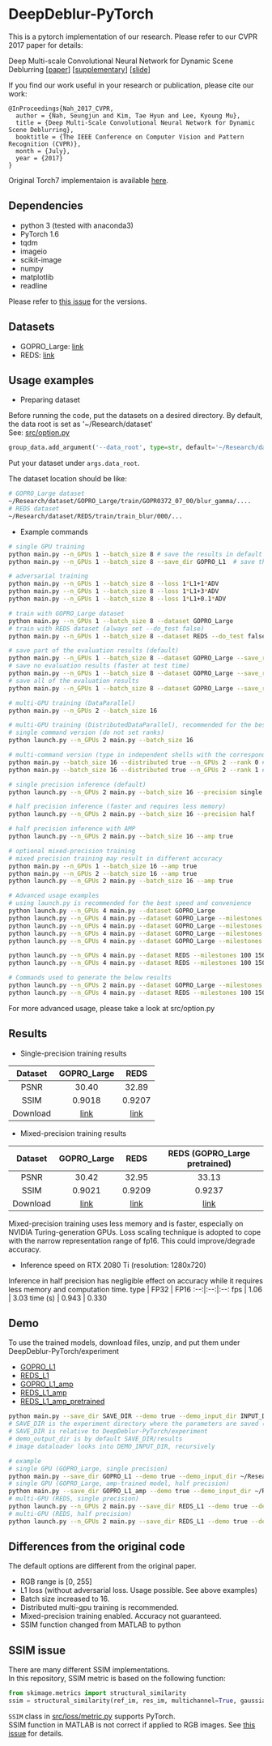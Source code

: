 # DeepDeblur-PyTorch

This is a pytorch implementation of our research. Please refer to our CVPR 2017 paper for details:

Deep Multi-scale Convolutional Neural Network for Dynamic Scene Deblurring
[[paper](http://openaccess.thecvf.com/content_cvpr_2017/papers/Nah_Deep_Multi-Scale_Convolutional_CVPR_2017_paper.pdf)]
[[supplementary](http://openaccess.thecvf.com/content_cvpr_2017/supplemental/Nah_Deep_Multi-Scale_Convolutional_2017_CVPR_supplemental.zip)]
[[slide](https://drive.google.com/file/d/1sj7l2tGgJR-8wTyauvnSDGpiokjOzX_C/view?usp=sharing)]

If you find our work useful in your research or publication, please cite our work:
```
@InProceedings{Nah_2017_CVPR,
  author = {Nah, Seungjun and Kim, Tae Hyun and Lee, Kyoung Mu},
  title = {Deep Multi-Scale Convolutional Neural Network for Dynamic Scene Deblurring},
  booktitle = {The IEEE Conference on Computer Vision and Pattern Recognition (CVPR)},
  month = {July},
  year = {2017}
}
```

Original Torch7 implementaion is available [here](https://github.com/SeungjunNah/DeepDeblur_release).

## Dependencies

* python 3 (tested with anaconda3)
* PyTorch 1.6
* tqdm
* imageio
* scikit-image
* numpy
* matplotlib
* readline

Please refer to [this issue](https://github.com/SeungjunNah/DeepDeblur-PyTorch/issues/5#issuecomment-651177352) for the versions.

## Datasets

* GOPRO_Large: [link](https://seungjunnah.github.io/Datasets/gopro)
* REDS: [link](https://seungjunnah.github.io/Datasets/reds)

## Usage examples

* Preparing dataset

Before running the code, put the datasets on a desired directory. By default, the data root is set as '~/Research/dataset'  
See: [src/option.py](src/option.py)
```python
group_data.add_argument('--data_root', type=str, default='~/Research/dataset', help='dataset root location')
```
Put your dataset under ```args.data_root```.

The dataset location should be like:
```bash
# GOPRO_Large dataset
~/Research/dataset/GOPRO_Large/train/GOPR0372_07_00/blur_gamma/....
# REDS dataset
~/Research/dataset/REDS/train/train_blur/000/...
```

* Example commands

```bash
# single GPU training
python main.py --n_GPUs 1 --batch_size 8 # save the results in default experiment/YYYY-MM-DD_hh-mm-ss
python main.py --n_GPUs 1 --batch_size 8 --save_dir GOPRO_L1  # save the results in experiment/GOPRO_L1

# adversarial training
python main.py --n_GPUs 1 --batch_size 8 --loss 1*L1+1*ADV
python main.py --n_GPUs 1 --batch_size 8 --loss 1*L1+3*ADV
python main.py --n_GPUs 1 --batch_size 8 --loss 1*L1+0.1*ADV

# train with GOPRO_Large dataset
python main.py --n_GPUs 1 --batch_size 8 --dataset GOPRO_Large
# train with REDS dataset (always set --do_test false)
python main.py --n_GPUs 1 --batch_size 8 --dataset REDS --do_test false --milestones 100 150 180 --end_epoch 200

# save part of the evaluation results (default)
python main.py --n_GPUs 1 --batch_size 8 --dataset GOPRO_Large --save_results part
# save no evaluation results (faster at test time)
python main.py --n_GPUs 1 --batch_size 8 --dataset GOPRO_Large --save_results none
# save all of the evaluation results
python main.py --n_GPUs 1 --batch_size 8 --dataset GOPRO_Large --save_results all
```

```bash
# multi-GPU training (DataParallel)
python main.py --n_GPUs 2 --batch_size 16
```

```bash
# multi-GPU training (DistributedDataParallel), recommended for the best speed
# single command version (do not set ranks)
python launch.py --n_GPUs 2 main.py --batch_size 16

# multi-command version (type in independent shells with the corresponding ranks, useful for debugging)
python main.py --batch_size 16 --distributed true --n_GPUs 2 --rank 0 # shell 0
python main.py --batch_size 16 --distributed true --n_GPUs 2 --rank 1 # shell 1
```

```bash
# single precision inference (default)
python launch.py --n_GPUs 2 main.py --batch_size 16 --precision single

# half precision inference (faster and requires less memory)
python launch.py --n_GPUs 2 main.py --batch_size 16 --precision half

# half precision inference with AMP
python launch.py --n_GPUs 2 main.py --batch_size 16 --amp true
```

```bash
# optional mixed-precision training
# mixed precision training may result in different accuracy
python main.py --n_GPUs 1 --batch_size 16 --amp true
python main.py --n_GPUs 2 --batch_size 16 --amp true
python launch.py --n_GPUs 2 main.py --batch_size 16 --amp true
```

```bash
# Advanced usage examples 
# using launch.py is recommended for the best speed and convenience
python launch.py --n_GPUs 4 main.py --dataset GOPRO_Large
python launch.py --n_GPUs 4 main.py --dataset GOPRO_Large --milestones 500 750 900 --end_epoch 1000 --save_results none
python launch.py --n_GPUs 4 main.py --dataset GOPRO_Large --milestones 500 750 900 --end_epoch 1000 --save_results part
python launch.py --n_GPUs 4 main.py --dataset GOPRO_Large --milestones 500 750 900 --end_epoch 1000 --save_results all
python launch.py --n_GPUs 4 main.py --dataset GOPRO_Large --milestones 500 750 900 --end_epoch 1000 --save_results all --amp true

python launch.py --n_GPUs 4 main.py --dataset REDS --milestones 100 150 180 --end_epoch 200 --save_results all --do_test false
python launch.py --n_GPUs 4 main.py --dataset REDS --milestones 100 150 180 --end_epoch 200 --save_results all --do_test false --do_validate false
```

```bash
# Commands used to generate the below results
python launch.py --n_GPUs 2 main.py --dataset GOPRO_Large --milestones 500 750 900 --end_epoch 1000
python launch.py --n_GPUs 4 main.py --dataset REDS --milestones 100 150 180 --end_epoch 200 --do_test false
```

For more advanced usage, please take a look at src/option.py

## Results

* Single-precision training results

Dataset | GOPRO_Large | REDS
:--:|:--:|:--:
PSNR | 30.40 | 32.89
SSIM | 0.9018 | 0.9207
Download | [link](https://drive.google.com/file/d/1-wGC6s2D2ba-PSV60AeHf48HtYd9JkQ4/view?usp=sharing) | [link](https://drive.google.com/file/d/1aSPgVsNcPNqeGPn0Y2uGmgIwaIn5Njkv/view?usp=sharing)

* Mixed-precision training results

Dataset | GOPRO_Large | REDS | REDS (GOPRO_Large pretrained)
:--:|:--:|:--:|:--:
PSNR| 30.42 | 32.95 | 33.13
SSIM| 0.9021 | 0.9209 | 0.9237
Download | [link](https://drive.google.com/file/d/1TgiiiB-4lwWIIy8c-oSSkIy5g4GvDBKB/view?usp=sharing) | [link](https://drive.google.com/file/d/10hH5vtfGUUpy8jLvIBRCBqRoEhWRO1va/view?usp=sharing) | [link](https://drive.google.com/file/d/1YV6uhGLDBbvaiWN2_cYgUhYakmvLMAM9/view?usp=sharing)

Mixed-precision training uses less memory and is faster, especially on NVIDIA Turing-generation GPUs.
Loss scaling technique is adopted to cope with the narrow representation range of fp16.
This could improve/degrade accuracy.

* Inference speed on RTX 2080 Ti (resolution: 1280x720)

Inference in half precision has negligible effect on accuracy while it requires less memory and computation time.
type | FP32 | FP16
:--:|:--:|:--:
fps | 1.06 | 3.03
time (s) | 0.943 | 0.330

## Demo

To use the trained models, download files, unzip, and put them under DeepDeblur-PyTorch/experiment
* [GOPRO_L1](https://drive.google.com/file/d/1AfZhyUXEA8_UdZco9EdtpWjTBAb8BbWv/view?usp=sharing)
* [REDS_L1](https://drive.google.com/file/d/1UwFNXnGBz2rCBxhvq2gKt9Uhj5FeEsa4/view?usp=sharing)
* [GOPRO_L1_amp](https://drive.google.com/file/d/1ZcP3l2ZXj-C6yrDge5d3UxcaAKRN725w/view?usp=sharing)
* [REDS_L1_amp](https://drive.google.com/file/d/1do_HOjVFj2AYTX4BbwQ0enELRWtzhW6F/view?usp=sharing)
* [REDS_L1_amp_pretrained](https://drive.google.com/file/d/1BkEgUrFtOSymVnaADfptOvqfNOYiD3J1/view?usp=sharing)

```bash
python main.py --save_dir SAVE_DIR --demo true --demo_input_dir INPUT_DIR_NAME --demo_output_dir OUTPUT_DIR_NAME
# SAVE_DIR is the experiment directory where the parameters are saved (GOPRO_L1, REDS_L1)
# SAVE_DIR is relative to DeepDeblur-PyTorch/experiment
# demo_output_dir is by default SAVE_DIR/results
# image dataloader looks into DEMO_INPUT_DIR, recursively

# example
# single GPU (GOPRO_Large, single precision)
python main.py --save_dir GOPRO_L1 --demo true --demo_input_dir ~/Research/dataset/GOPRO_Large/test/GOPR0384_11_00/blur_gamma
# single GPU (GOPRO_Large, amp-trained model, half precision)
python main.py --save_dir GOPRO_L1_amp --demo true --demo_input_dir ~/Research/dataset/GOPRO_Large/test/GOPR0384_11_00/blur_gamma --precision half
# multi-GPU (REDS, single precision)
python launch.py --n_GPUs 2 main.py --save_dir REDS_L1 --demo true --demo_input_dir ~/Research/dataset/REDS/test/test_blur --demo_output_dir OUTPUT_DIR_NAME
# multi-GPU (REDS, half precision)
python launch.py --n_GPUs 2 main.py --save_dir REDS_L1 --demo true --demo_input_dir ~/Research/dataset/REDS/test/test_blur --demo_output_dir OUTPUT_DIR_NAME --precision half
```

## Differences from the original code

The default options are different from the original paper.
* RGB range is [0, 255]
* L1 loss (without adversarial loss. Usage possible. See above examples)
* Batch size increased to 16.
* Distributed multi-gpu training is recommended.
* Mixed-precision training enabled. Accuracy not guaranteed.
* SSIM function changed from MATLAB to python

## SSIM issue

There are many different SSIM implementations.  
In this repository, SSIM metric is based on the following function:
```python
from skimage.metrics import structural_similarity
ssim = structural_similarity(ref_im, res_im, multichannel=True, gaussian_weights=True, use_sample_covariance=False)
```
`SSIM` class in [src/loss/metric.py](src/loss/metric.py) supports PyTorch.  
SSIM function in MATLAB is not correct if applied to RGB images. See [this issue](https://github.com/SeungjunNah/DeepDeblur_release/issues/51) for details.
